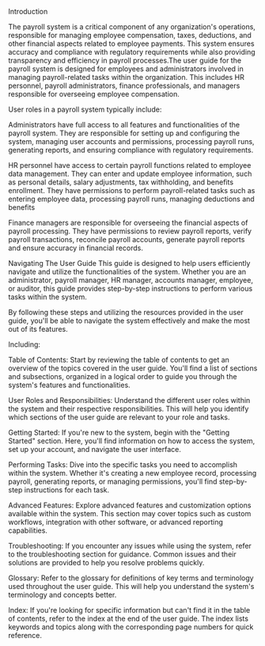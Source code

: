 Introduction

The payroll system is a critical component of any organization's operations, responsible for managing employee compensation, taxes, deductions, and other financial aspects related to employee payments. This system ensures accuracy and compliance with regulatory requirements while also providing transparency and efficiency in payroll processes.The user guide for the payroll system is designed for employees and administrators involved in managing payroll-related tasks within the organization. This includes HR personnel, payroll administrators, finance professionals, and managers responsible for overseeing employee compensation.


User roles in a payroll system typically include:


Administrators have full access to all features and functionalities of the payroll system. They are responsible for setting up and configuring the system, managing user accounts and permissions, processing payroll runs, generating reports, and ensuring compliance with regulatory requirements.


HR personnel have access to certain payroll functions related to employee data management. They can enter and update employee information, such as personal details, salary adjustments, tax withholding, and benefits enrollment. They have permissions to perform payroll-related tasks such as entering employee data, processing payroll runs, managing deductions and benefits


Finance managers are responsible for overseeing the financial aspects of payroll processing. They have permissions to review payroll reports, verify payroll transactions, reconcile payroll accounts, generate payroll reports and ensure accuracy in financial records.

Navigating The User Guide
   This guide is designed to help users efficiently navigate and utilize the functionalities of the system. Whether you are an administrator, payroll manager, HR manager, accounts manager, employee, or auditor, this guide provides step-by-step instructions to perform various tasks within the system.

By following these steps and utilizing the resources provided in the user guide, you'll be able to navigate the system effectively and make the most out of its features. 

Including:

Table of Contents: 
Start by reviewing the table of contents to get an overview of the topics covered in the user guide. You'll find a list of sections and subsections, organized in a logical order to guide you through the system's features and functionalities.

User Roles and Responsibilities: 
Understand the different user roles within the system and their respective responsibilities. This will help you identify which sections of the user guide are relevant to your role and tasks.

Getting Started: 
If you're new to the system, begin with the "Getting Started" section. Here, you'll find information on how to access the system, set up your account, and navigate the user interface.

Performing Tasks: 
Dive into the specific tasks you need to accomplish within the system. Whether it's creating a new employee record, processing payroll, generating reports, or managing permissions, you'll find step-by-step instructions for each task.

Advanced Features: 
Explore advanced features and customization options available within the system. This section may cover topics such as custom workflows, integration with other software, or advanced reporting capabilities.

Troubleshooting: 
If you encounter any issues while using the system, refer to the troubleshooting section for guidance. Common issues and their solutions are provided to help you resolve problems quickly.

Glossary: 
Refer to the glossary for definitions of key terms and terminology used throughout the user guide. This will help you understand the system's terminology and concepts better.

Index: 
If you're looking for specific information but can't find it in the table of contents, refer to the index at the end of the user guide. The index lists keywords and topics along with the corresponding page numbers for quick reference.

